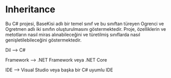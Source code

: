# Inheritance


Bu C# projesi, BaseKisi adlı bir temel sınıf ve bu sınıftan türeyen Ogrenci ve Ogretmen adlı iki sınıfın oluşturulmasını göstermektedir. Proje, özelliklerin ve metotların nasıl miras alınabileceğini ve türetilmiş sınıflarda nasıl genişletilebileceğini göstermektedir.


Dil --> C#

Framework --> .NET Framework veya .NET Core

IDE --> Visual Studio veya başka bir C# uyumlu IDE
